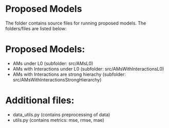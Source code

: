 # Proposed Models

The folder contains source files for running proposed models. The folders/files are listed below:

# Proposed Models:
- AMs under L0 (subfolder: src/AMsL0)
- AMs with Interactions under L0 (subfolder: src/AMsWithInteractionsL0)
- AMs with Interactions are strong hierachy (subfolder: src/AMsWithInteractionsStrongHierarchy)

# Additional files:
- data_utils.py (contains preprocessing of data)
- utils.py (contains metrics: mse, rmse, mae)
